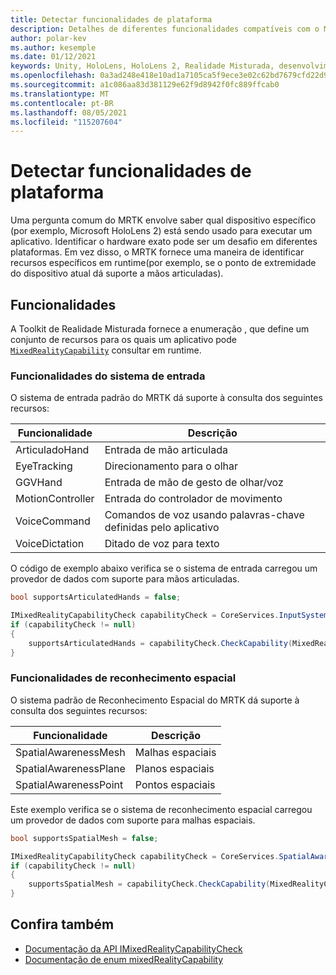 ```yaml
---
title: Detectar funcionalidades de plataforma
description: Detalhes de diferentes funcionalidades compatíveis com o MRTK
author: polar-kev
ms.author: kesemple
ms.date: 01/12/2021
keywords: Unity, HoloLens, HoloLens 2, Realidade Misturada, desenvolvimento, MRTK, funcionalidades,
ms.openlocfilehash: 0a3ad248e418e10ad1a7105ca5f9ece3e02c62bd7679cfd22d9c4396016d09a7
ms.sourcegitcommit: a1c086aa83d381129e62f9d8942f0fc889ffcab0
ms.translationtype: MT
ms.contentlocale: pt-BR
ms.lasthandoff: 08/05/2021
ms.locfileid: "115207604"
---
```

# <a name="detecting-platform-capabilities"></a>Detectar funcionalidades de plataforma

Uma pergunta comum do MRTK envolve saber qual dispositivo específico (por exemplo, Microsoft HoloLens 2) está sendo usado para executar um aplicativo. Identificar o hardware exato pode ser um desafio em diferentes plataformas. Em vez disso, o MRTK fornece uma maneira de identificar recursos específicos em runtime(por exemplo, se o ponto de extremidade do dispositivo atual dá suporte a mãos articuladas).

## <a name="capabilities"></a>Funcionalidades

A Toolkit de Realidade Misturada fornece a enumeração , que define um conjunto de recursos para os quais um aplicativo pode [`MixedRealityCapability`](xref:Microsoft.MixedReality.Toolkit.MixedRealityCapability) consultar em runtime.

### <a name="input-system-capabilities"></a>Funcionalidades do sistema de entrada

O sistema de entrada padrão do MRTK dá suporte à consulta dos seguintes recursos:

| Funcionalidade | Descrição |
|---|---|
| ArticuladoHand | Entrada de mão articulada |
| EyeTracking | Direcionamento para o olhar |
| GGVHand | Entrada de mão de gesto de olhar/voz |
| MotionController | Entrada do controlador de movimento |
| VoiceCommand | Comandos de voz usando palavras-chave definidas pelo aplicativo |
| VoiceDictation | Ditado de voz para texto |

O código de exemplo abaixo verifica se o sistema de entrada carregou um provedor de dados com suporte para mãos articuladas.

```c#
bool supportsArticulatedHands = false;

IMixedRealityCapabilityCheck capabilityCheck = CoreServices.InputSystem as IMixedRealityCapabilityCheck;
if (capabilityCheck != null)
{
    supportsArticulatedHands = capabilityCheck.CheckCapability(MixedRealityCapability.ArticulatedHand);
}
```

### <a name="spatial-awareness-capabilities"></a>Funcionalidades de reconhecimento espacial

O sistema padrão de Reconhecimento Espacial do MRTK dá suporte à consulta dos seguintes recursos:

| Funcionalidade | Descrição |
|---|---|
| SpatialAwarenessMesh | Malhas espaciais |
| SpatialAwarenessPlane | Planos espaciais |
| SpatialAwarenessPoint | Pontos espaciais |

Este exemplo verifica se o sistema de reconhecimento espacial carregou um provedor de dados com suporte para malhas espaciais.

```c#
bool supportsSpatialMesh = false;

IMixedRealityCapabilityCheck capabilityCheck = CoreServices.SpatialAwarenessSystem as IMixedRealityCapabilityCheck;
if (capabilityCheck != null)
{
    supportsSpatialMesh = capabilityCheck.CheckCapability(MixedRealityCapability.SpatialAwarenessMesh);
}
```

## <a name="see-also"></a>Confira também

- [Documentação da API IMixedRealityCapabilityCheck](xref:Microsoft.MixedReality.Toolkit.IMixedRealityCapabilityCheck)
- [Documentação de enum mixedRealityCapability](xref:Microsoft.MixedReality.Toolkit.MixedRealityCapability)
